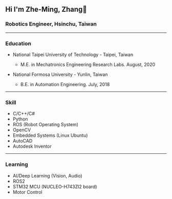 ## Hi I'm Zhe-Ming, Zhang👋

### Robotics Engineer, Hsinchu, Taiwan

------

### Education
  - National Taipei University of Technology - Taipei, Taiwan
    - M.E. in Mechatronics Engineering Research Labs. August, 2020

  - National Formosa University - Yunlin, Taiwan
    - B.E. in Automation Engineering. July, 2018

------

### Skill
  - C/C++/C#
  - Python
  - ROS (Robot Operating System)
  - OpenCV
  - Embedded Systems (Linux Ubuntu)
  - AutoCAD
  - Autodesk Inventor

------

### Learning
  - AI/Deep Learning (Vision, Audio)
  - ROS2
  - STM32 MCU (NUCLEO-H743ZI2 board)
  - Motor Control 
